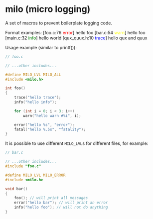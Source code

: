 # milo (micro logging)
A set of macros to prevent boilerplate logging code.

Format examples:
[foo.c:76 <span style="color:red">error</span>] hello foo
[bar.c:54 <span style="color:yellow">warn</span>] hello foo
[main.c:32 <span style="color:green">info</span>] hello world
[qux_quux.h:10 <span style="color:blue">trace</span>] hello qux and quux

Usage example (similar to printf()):
```c
// foo.c

// ...other includes...

#define MILO_LVL MILO_ALL
#include <milo.h>

int foo()
{
    trace("hello trace");
    info("hello info");

    for (int i = 0; i < 3; i++)
        warn("hello warn #%i", i);

    error("hello %s", "error");
    fatal("hello %.5s", "fatality");
}
```

It is possible to use different `MILO_LVL`s for different files, for example:
```c
// bar.c

// ...other includes...
#include "foo.c"

#define MILO_LVL MILO_ERROR
#include <milo.h>

void bar()
{
    foo(); // will print all messages
    error("hello bar"); // will print an error
    info("hello foo"); // will not do anything
}
```
